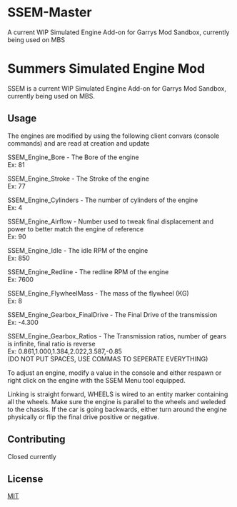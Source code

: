 # SSEM-Master
A current WIP Simulated Engine Add-on for Garrys Mod Sandbox, currently being used on MBS 

# Summers Simulated Engine Mod

SSEM is a current WIP Simulated Engine Add-on for Garrys Mod Sandbox, currently being used on MBS. 

## Usage

The engines are modified by using the following client convars (console commands) and are read at creation and update

SSEM_Engine_Bore - The Bore of the engine   
Ex: 81


SSEM_Engine_Stroke - The Stroke of the engine     
Ex: 77

SSEM_Engine_Cylinders - The number of cylinders of the engine   
Ex: 4

SSEM_Engine_Airflow - Number used to tweak final displacement and power to better match the engine of reference   
Ex: 90

SSEM_Engine_Idle - The idle RPM of the engine  
Ex: 850

SSEM_Engine_Redline - The redline RPM of the engine   
Ex: 7600

SSEM_Engine_FlywheelMass - The mass of the flywheel (KG)  
Ex: 8

SSEM_Engine_Gearbox_FinalDrive - The Final Drive of the transmission  
Ex: -4.300

SSEM_Engine_Gearbox_Ratios - The Transmission ratios, number of gears is infinite, final ratio is reverse    
Ex: 0.861,1.000,1.384,2.022,3.587,-0.85   
(DO NOT PUT SPACES, USE COMMAS TO SEPERATE EVERYTHING)


To adjust an engine, modify a value in the console and either respawn or right click on the engine with the SSEM Menu tool equipped.

Linking is straight forward, WHEELS is wired to an entity marker containing all the wheels. Make sure the engine is parallel to the wheels and weleded to the chassis. If the car is going backwards, either turn around the engine physically or flip the final drive positive or negative.


## Contributing
Closed currently

## License
[MIT](https://choosealicense.com/licenses/mit/)
